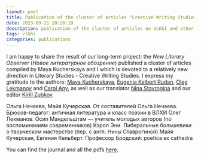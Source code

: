 ```yaml
---
layout: post
title: Publication of the cluster of articles "Creative Writing Studies: исследования в области литературного мастерства" in NLO
date: 2023-09-21 20:20:10
description: publication of the cluster of articles on VLKhI and other topics in the field of Creative Writing Studies
tags: vlkhi 
categories: publications
---
```

I am happy to share the result of our long-term project: the _New Literary Observer_ (_Новое литературное обозрение_) published a cluster of articles compiled by Maya Kucherskaya and I which is devoted to a relatively new direction in Literary Studies - Creative Writing Studies. I express my gratitude to the authors: [Maya Kucherskaya](https://www.hse.ru/en/org/persons/135567), [Eugenia Kelbert Rudan](https://research-portal.uea.ac.uk/en/persons/eugenia-kelbert-rudan), [Oleg Lekmanov](https://ru.wikipedia.org/wiki/%D0%9B%D0%B5%D0%BA%D0%BC%D0%B0%D0%BD%D0%BE%D0%B2,_%D0%9E%D0%BB%D0%B5%D0%B3_%D0%90%D0%BD%D0%B4%D0%B5%D1%80%D1%88%D0%B0%D0%BD%D0%BE%D0%B2%D0%B8%D1%87) and [Carol Any](https://internet3.trincoll.edu/facProfiles/Default.aspx?fid=1000502), as well as our translator [Nina Stavrogina](https://flagi.media/author/134) and our editor [Kirill Zubkov](https://www.unibo.it/sitoweb/kirill.zubkov/en).

Ольга Нечаева, Майя Кучерская. От составителей
Ольга Нечаева. Брюсов-педагог: античная литература и класс поэзии в ВЛХИ
Олег Лекманов. Осип Мандельштам — учитель молодых авторов (по воспоминаниям современников)
Кэрол Эни. Либеральные большевики о творческом мастерстве (пер. с англ. Нины Ставрогиной)
Майя Кучерская, Евгения Кельберт. Профессор Бродский: poetica ex cathedra

You can find the journal and all the pdfs [here](https://www.nlobooks.ru/magazines/novoe_literaturnoe_obozrenie/183_nlo_5_2023/?fbclid=IwAR0D50cnvF1S1ETK8Ng5iXMRpFy5y9IuEHtnET-Su9YD9RPwhh6wW_UyGeQ).

